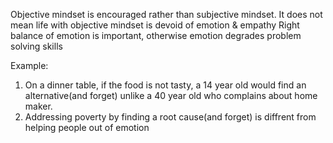 Objective mindset is encouraged rather than subjective mindset.
It does not mean life with objective mindset is devoid of emotion & empathy
Right balance of emotion is important, otherwise emotion degrades problem solving skills

Example:
1) On a dinner table, if the food is not tasty, a 14 year old would find an alternative(and forget) unlike a 40 year old who complains about home maker.
2) Addressing poverty by finding a root cause(and forget) is diffrent from helping people out of emotion
